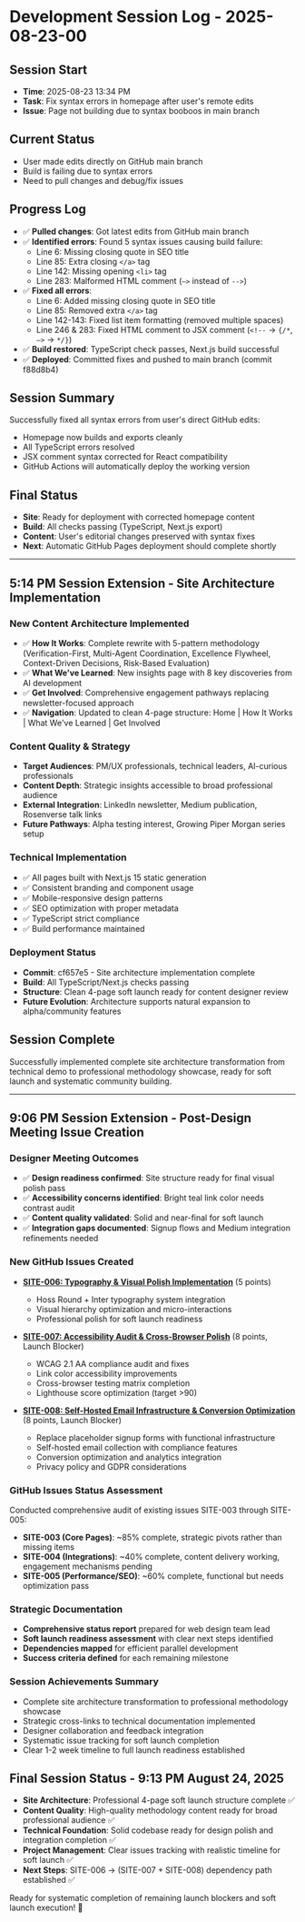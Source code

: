 # Development Session Log - 2025-08-23-00

## Session Start
- **Time**: 2025-08-23 13:34 PM
- **Task**: Fix syntax errors in homepage after user's remote edits
- **Issue**: Page not building due to syntax booboos in main branch

## Current Status
- User made edits directly on GitHub main branch
- Build is failing due to syntax errors
- Need to pull changes and debug/fix issues

## Progress Log
- ✅ **Pulled changes**: Got latest edits from GitHub main branch
- ✅ **Identified errors**: Found 5 syntax issues causing build failure:
  - Line 6: Missing closing quote in SEO title
  - Line 85: Extra closing `</a>` tag  
  - Line 142: Missing opening `<li>` tag
  - Line 283: Malformed HTML comment (`—>` instead of `-->`)
- ✅ **Fixed all errors**: 
  - Line 6: Added missing closing quote in SEO title
  - Line 85: Removed extra `</a>` tag  
  - Line 142-143: Fixed list item formatting (removed multiple spaces)
  - Line 246 & 283: Fixed HTML comment to JSX comment (`<!--` → `{/*`, `—>` → `*/}`)
- ✅ **Build restored**: TypeScript check passes, Next.js build successful
- ✅ **Deployed**: Committed fixes and pushed to main branch (commit f88d8b4)

## Session Summary
Successfully fixed all syntax errors from user's direct GitHub edits:
- Homepage now builds and exports cleanly
- All TypeScript errors resolved
- JSX comment syntax corrected for React compatibility
- GitHub Actions will automatically deploy the working version

## Final Status  
- **Site**: Ready for deployment with corrected homepage content
- **Build**: All checks passing (TypeScript, Next.js export)
- **Content**: User's editorial changes preserved with syntax fixes
- **Next**: Automatic GitHub Pages deployment should complete shortly

---

## 5:14 PM Session Extension - Site Architecture Implementation

### New Content Architecture Implemented
- ✅ **How It Works**: Complete rewrite with 5-pattern methodology (Verification-First, Multi-Agent Coordination, Excellence Flywheel, Context-Driven Decisions, Risk-Based Evaluation)
- ✅ **What We've Learned**: New insights page with 8 key discoveries from AI development
- ✅ **Get Involved**: Comprehensive engagement pathways replacing newsletter-focused approach
- ✅ **Navigation**: Updated to clean 4-page structure: Home | How It Works | What We've Learned | Get Involved

### Content Quality & Strategy  
- **Target Audiences**: PM/UX professionals, technical leaders, AI-curious professionals
- **Content Depth**: Strategic insights accessible to broad professional audience
- **External Integration**: LinkedIn newsletter, Medium publication, Rosenverse talk links
- **Future Pathways**: Alpha testing interest, Growing Piper Morgan series setup

### Technical Implementation
- ✅ All pages built with Next.js 15 static generation
- ✅ Consistent branding and component usage
- ✅ Mobile-responsive design patterns
- ✅ SEO optimization with proper metadata
- ✅ TypeScript strict compliance
- ✅ Build performance maintained

### Deployment Status
- **Commit**: cf657e5 - Site architecture implementation complete
- **Build**: All TypeScript/Next.js checks passing
- **Structure**: Clean 4-page soft launch ready for content designer review
- **Future Evolution**: Architecture supports natural expansion to alpha/community features

## Session Complete
Successfully implemented complete site architecture transformation from technical demo to professional methodology showcase, ready for soft launch and systematic community building.

---

## 9:06 PM Session Extension - Post-Design Meeting Issue Creation

### Designer Meeting Outcomes
- ✅ **Design readiness confirmed**: Site structure ready for final visual polish pass
- ✅ **Accessibility concerns identified**: Bright teal link color needs contrast audit
- ✅ **Content quality validated**: Solid and near-final for soft launch
- ✅ **Integration gaps documented**: Signup flows and Medium integration refinements needed

### New GitHub Issues Created
- **[SITE-006: Typography & Visual Polish Implementation](https://github.com/mediajunkie/piper-morgan-website/issues/6)** (5 points)
  - Hoss Round + Inter typography system integration
  - Visual hierarchy optimization and micro-interactions
  - Professional polish for soft launch readiness

- **[SITE-007: Accessibility Audit & Cross-Browser Polish](https://github.com/mediajunkie/piper-morgan-website/issues/7)** (8 points, Launch Blocker)
  - WCAG 2.1 AA compliance audit and fixes
  - Link color accessibility improvements
  - Cross-browser testing matrix completion
  - Lighthouse score optimization (target >90)

- **[SITE-008: Self-Hosted Email Infrastructure & Conversion Optimization](https://github.com/mediajunkie/piper-morgan-website/issues/8)** (8 points, Launch Blocker)
  - Replace placeholder signup forms with functional infrastructure
  - Self-hosted email collection with compliance features
  - Conversion optimization and analytics integration
  - Privacy policy and GDPR considerations

### GitHub Issues Status Assessment
Conducted comprehensive audit of existing issues SITE-003 through SITE-005:
- **SITE-003 (Core Pages)**: ~85% complete, strategic pivots rather than missing items
- **SITE-004 (Integrations)**: ~40% complete, content delivery working, engagement mechanisms pending  
- **SITE-005 (Performance/SEO)**: ~60% complete, functional but needs optimization pass

### Strategic Documentation
- **Comprehensive status report** prepared for web design team lead
- **Soft launch readiness assessment** with clear next steps identified
- **Dependencies mapped** for efficient parallel development
- **Success criteria defined** for each remaining milestone

### Session Achievements Summary
- Complete site architecture transformation to professional methodology showcase
- Strategic cross-links to technical documentation implemented
- Designer collaboration and feedback integration
- Systematic issue tracking for soft launch completion
- Clear 1-2 week timeline to full launch readiness established

## Final Session Status - 9:13 PM August 24, 2025
- **Site Architecture**: Professional 4-page soft launch structure complete ✅
- **Content Quality**: High-quality methodology content ready for broad professional audience ✅  
- **Technical Foundation**: Solid codebase ready for design polish and integration completion ✅
- **Project Management**: Clear issues tracking with realistic timeline for soft launch ✅
- **Next Steps**: SITE-006 → (SITE-007 + SITE-008) dependency path established ✅

Ready for systematic completion of remaining launch blockers and soft launch execution! 🚀